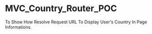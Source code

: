 # MVC_Country_Router_POC
To Show How Resolve Request URL To Display User's Country In Page Informations.
